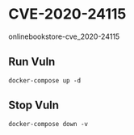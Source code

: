 # CVE-2020-24115

onlinebookstore-cve_2020-24115

## Run Vuln

```
docker-compose up -d
```

## Stop Vuln

```
docker-compose down -v
```

